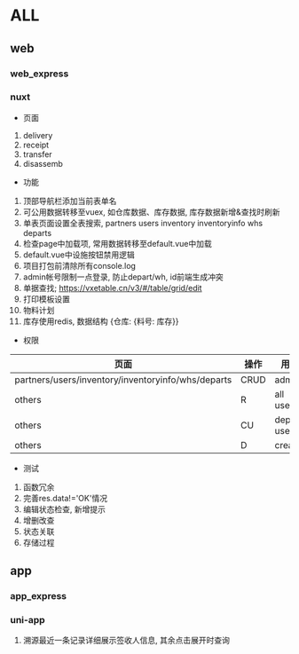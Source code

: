 # ALL

## web

### web_express

### nuxt

- 页面

1. delivery
2. receipt
3. transfer
4. disassemb

- 功能

1. 顶部导航栏添加当前表单名
2. 可公用数据转移至vuex, 如仓库数据、库存数据, 库存数据新增&查找时刷新
3. 单表页面设置全表搜索, partners users inventory inventoryinfo whs departs
4. 检查page中加载项, 常用数据转移至default.vue中加载
5. default.vue中设施按钮禁用逻辑
6. 项目打包前清除所有console.log
7. admin帐号限制一点登录, 防止depart/wh, id前端生成冲突
8. 单据查找; <https://vxetable.cn/v3/#/table/grid/edit>
9. 打印模板设置
10. 物料计划
11. 库存使用redis, 数据结构 {仓库: {料号: 库存}}

- 权限

| 页面    | 操作       | 用户       |
| ------- | --------- | ---------- |
| partners/users/inventory/inventoryinfo/whs/departs     | CRUD  | admin |
| others     | R  | all users |
| others     | CU  | depart users |
| others     | D  | creator |

- 测试

1. 函数冗余
2. 完善res.data!='OK'情况
3. 编辑状态检查, 新增提示
4. 增删改查
5. 状态关联
6. 存储过程

## app

### app_express

### uni-app

1. 溯源最近一条记录详细展示签收人信息, 其余点击展开时查询
